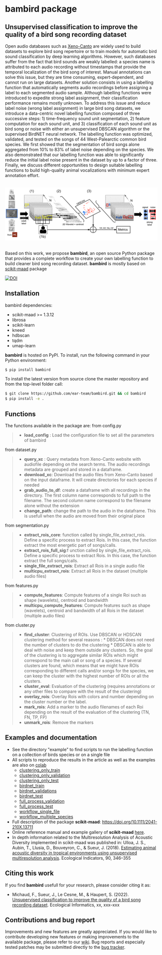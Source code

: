 # bambird package

## Unsupervised classification to improve the quality of a bird song recording dataset


Open audio databases such as [Xeno-Canto](https://xeno-canto.org/) are widely used to build datasets to explore bird song repertoire or to train models for automatic bird sound classification by deep learning algorithms. However, such databases suffer from the fact that bird sounds are weakly labelled: a species name is attributed to each audio recording without timestamps that provide the temporal localization of the bird song of interest. 
Manual annotations can solve this issue, but they are time consuming, expert-dependent, and cannot run on large datasets. Another solution consists in using a labelling function that automatically segments audio recordings before assigning a label to each segmented audio sample. Although labelling functions were introduced to expedite strong label assignment, their classification performance remains mostly unknown. 
To address this issue and reduce label noise (wrong label assignment) in large bird song datasets, we introduce a data-centric novel labelling function composed of three successive steps: 1) time-frequency sound unit segmentation, 2) feature computation for each sound unit, and 3) classification of each sound unit as bird song or noise with either an unsupervised DBSCAN algorithm or the supervised BirdNET neural network. 
The labelling function was optimized, validated, and tested on the songs of 44 West-Palearctic common bird species. We first showed that the segmentation of bird songs alone aggregated from 10% to 83% of label noise depending on the species. We also demonstrated that our labelling function was able to significantly reduce the initial label noise present in the dataset by up to a factor of three. Finally, we discuss different opportunities to design suitable labelling functions to build high-quality animal vocalizations with minimum expert annotation effort.

<br/>
<div align="center">
    <img src="./docs/figure_workflow_sans_alpha.png" alt="drawing"/>
</div>
<br/>

Based on this work, we propose **bambird**, an open source Python package that provides a complete workflow to create your own labelling function to build cleaner bird song recording dataset. **bambird** is mostly based on [scikit-maad](https://github.com/scikit-maad/scikit-maad) package

[![DOI](https://zenodo.org/badge/xxx.svg)](https://zenodo.org/badge/latestdoi/xxxxx)

## Installation
bambird dependencies:

- scikit-maad >= 1.3.12
- librosa
- scikit-learn
- kneed
- hdbscan
- tqdm
- umap-learn

**bambird** is hosted on PyPI. To install, run the following command in your Python environment:

```bash
$ pip install bambird
```

To install the latest version from source clone the master repository and from the top-level folder call:

```bash
$ git clone https://github.com/ear-team/bambird.git && cd bambird
$ pip install -e .
```
## Functions
The functions available in the package are:
from config.py
>- **load_config** : Load the configuration file to set all the parameters of bambird

from dataset.py
>- **query_xc** : Query metadata from Xeno-Canto website with audiofile depending on the search terms. The audio recordings metadata are grouped and stored in a dataframe.
>- **download_xc**: Download the audio files from Xeno-Canto based on the input dataframe.  It will create directories for each species if needed
>- **grab_audio_to_df**: create a dataframe with all recordings in the directory.  The first column name corresponds to full path to the filename. The second column name correspond to the filename alone without the extension
>- **change_path**:  change the path to the audio in the dataframe. This is usefull when the audio are moved from their original place

from segmentation.py                         
>- **extract_rois_core**: function called by single_file_extract_rois. Define a specific process to extract Rois. In this case, the function extract the most energetic part of songs/calls.
>- **extract_rois_full_sig**:f unction called by single_file_extract_rois. Define a specific process to extract Rois. In this case, the function extract the full songs/calls.
>- **single_file_extract_rois**: Extract all Rois in a single audio file
>- **multicpu_extract_rois**: Extract all Rois in the dataset (multiple audio files)

from features.py
>- **compute_features**: Compute features of a single Roi such as shape (wavelets), centroid and bandwidth
>- **multicpu_compute_features**: Compute features such as shape (wavelets), centroid and bandwidth of all Rois in the dataset (multiple audio files)

from cluster.py
>- **find_cluster**:  Clustering of ROIs.  Use DBSCAN or HDSCAN clustering method for several reasons :
        * DBSCAN does not need the number of clusters to do the clustering
        * DBSCAN is able to deal with noise and keep them outside any clusters.
        So, the goal of the clustering is to aggregate similar ROIs
    which might correspond to the main call or song of a species. If several 
    clusters are found, which means that we might have ROIs corresponding to 
    different calls and/or songs for the species, we can keep the cluster with 
    the highest number of ROIs or all the clusters.
>- **cluster_eval**:   Evaluation of the clustering (requires annotations or any other files to compare with the result of the clustering)
>- **overlay_rois**: Overlay Rois with colors and number depending on the cluster number or the label.
>- **mark_rois**: Add a marker to the audio filenames of each Roi depending on the result of the evaluation of the clustering (TN, FN, TP, FP)
>- **unmark_rois**: Remove the markers


## Examples and documentation

- See the directory "example" to find scripts to run the labelling function on a collection of birds species or on a single file
- All scripts to reproduce the results in the article as well as the examples are also on [colab](https://colab.research.google.com/)
  - [clustering_only_train](https://colab.research.google.com/drive/1RTRo3DQ1czDAb4QaOsE30eK2JKSZlbZQ)
  - [clustering_only_validation](https://colab.research.google.com/drive/1fTPK8LAt97jcXP0XuyY09J4ZbxvFHO4i)
  - [clustering_only_test](https://colab.research.google.com/drive/1K-Os_ZVivtk_-REsAYNmpzKiaxYa0AvO)
  - [birdnet_train](https://colab.research.google.com/drive/1Ev-Xjc4evEIhT3HlqeGKrEoTPsUPc4fF)
  - [birdnet_validations](https://colab.research.google.com/drive/19jvks3rv678ZJF4nAdNTD69C6lGc7V44)
  - [birdnet_test](https://colab.research.google.com/drive/1So-L8LE5duk7EavSb9kY_ecDlr4zOT8s)
  - [full_process_validation](https://colab.research.google.com/drive/1gR8ECKZBzf50y7A_JEj-eLTx7p_IzmIt)
  - [full_process_test](https://colab.research.google.com/drive/1oKYt548aroTuILoM5AACd2sNJ954X1G_)
  - [workflow_single_file](https://colab.research.google.com/drive/1DgK-LlovEv_0jh70dggqlV2G0jbJCfKi)
  - [workflow_multiple_species](https://colab.research.google.com/drive/18tglsE1JciyD1xpTryX3JIenHKGScLSq)  
- Full description of the package **scikit-maad**: https://doi.org/10.1111/2041-210X.13711
- Online reference manual and example gallery of **scikit-maad** [here](https://scikit-maad.github.io/).
- In depth information related to the Multiresolution Analysis of Acoustic Diversity implemented in scikit-maad was published in: Ulloa, J. S., Aubin, T., Llusia, D., Bouveyron, C., & Sueur, J. (2018). [Estimating animal acoustic diversity in tropical environments using unsupervised multiresolution analysis](https://doi.org/10.1016/j.ecolind.2018.03.026). Ecological Indicators, 90, 346–355

## Citing this work

If you find **bambird** usefull for your research, please consider citing it as:

- Michaud, F.,  Sueur, J., Le Cesne, M., & Haupert, S. (2022). [Unsupervised classification to improve the quality of a bird song recording dataset](https://doi.org/xxx). Ecological Informatics, xx, xxx–xxx

## Contributions and bug report

Improvements and new features are greatly appreciated. If you would like to contribute developing new features or making improvements to the available package, please refer to our [wiki](https://github.com/ear-team/bambird/wiki/How-to-contribute-to-bambird). Bug reports and especially tested patches may be submitted directly to the [bug tracker](https://github.com/ear-team/bambird/issues). 

